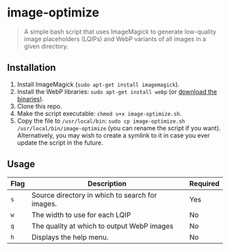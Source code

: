 # image-optimize

> A simple bash script that uses ImageMagick to generate low-quality image placeholders (LQIPs) and WebP variants of all images in a given directory.

## Installation

1. Install ImageMagick (`sudo apt-get install imagemagick`).
2. Install the WebP libraries: `sudo apt-get install webp` (or [download the binaries](https://developers.google.com/speed/webp/docs/cwebp)).
3. Clone this repo.
4. Make the script executable: `chmod u+x image-optimize.sh`.
5. Copy the file to `/usr/local/bin`: `sudo cp image-optimize.sh /usr/local/bin/image-optimize` (you can rename the script if you want). Alternatively, you may wish to create a symlink to it in case you ever update the script in the future.

## Usage

| Flag | Description                                     | Required |
|------|-------------------------------------------------|----------|
| `s`  | Source directory in which to search for images. | Yes      |
| `w`  | The width to use for each LQIP                  | No       |
| `q`  | The quality at which to output WebP images      | No       |
| `h`  | Displays the help menu.                         | No       |
